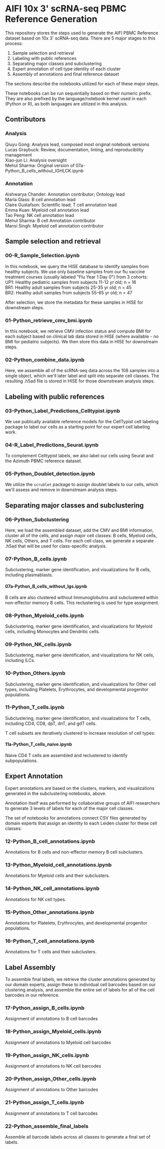 # AIFI 10x 3' scRNA-seq PBMC Reference Generation

This repository stores the steps used to generate the AIFI PBMC Reference dataset based on 10x 3' scRNA-seq data. There are 5 major stages to this process:  
1. Sample selection and retrieval
2. Labeling with public references
3. Separating major classes and subclustering
4. Expert annotation of cell type identity of each cluster
5. Assembly of annotations and final reference dataset

The sections describe the notebooks utilized for each of these major steps.

These notebooks can be run sequentially based on their numeric prefix. They are also prefixed by the language/notebook kernel used in each (Python or R), as both languages are utilized in this analysis.

## Contributors

### Analysis
Qiuyu Gong: Analysis lead, composed most original notebook versions  
Lucas Graybuck: Review, documentation, linting, and reproducibility management  
Xiao-jun Li: Analysis oversight  
Mehul Sharma: Original version of 07a-Python_B_cells_without_IGHLCK.ipynb

### Annotation
Aishwarya Chander: Annotation contributor; Ontology lead    
Marla Glass: B cell annotation lead  
Claire Gustafson: Scientific lead; T cell annotation lead  
Emma Kuan: Myeloid cell annotation lead  
Tao Peng: NK cell annotation lead  
Mehul Sharma: B cell Annotation contributor  
Mansi Singh: Myeloid cell annotation contributor  

## Sample selection and retrieval

### 00-R_Sample_Selection.ipynb
In this notebook, we query the HISE database to identify samples from healthy subjects. We use only baseline samples from our flu vaccine treatment courses (usually labeled "Flu Year 1 Day 0") from 3 cohorts:  
UP1: Healthy pediatric samples from subjects 11-12 yr old; n = 16  
BR1: Healthy adult samples from subjects 25-35 yr old; n = 45  
BR2: Healthy adult samples from subjects 55-65 yr old; n = 47

After selection, we store the metadata for these samples in HISE for downstream steps.

### 01-Python_retrieve_cmv_bmi.ipynb
In this notebook, we retrieve CMV infection status and compute BMI for each subject based on clinical lab data stored in HISE (where available - no BMI for pediatric subjects). We then store this data in HISE for downstream steps.

### 02-Python_combine_data.ipynb
Here, we assemble all of the scRNA-seq data across the 108 samples into a single object, which we'll later label and split into separate cell classes. The resulting .h5ad file is stored in HISE for those downstream analysis steps.

## Labeling with public references

### 03-Python_Label_Predictions_Celltypist.ipynb
We use publically available reference models for the CellTypist cell labeling package to label our cells as a starting point for our expert cell labeling work.

### 04-R_Label_Predictions_Seurat.ipynb
To complement Celltypist labels, we also label our cells using Seurat and the Azimuth PBMC reference dataset.

### 05-Python_Doublet_detection.ipynb
We utilize the `scrublet` package to assign doublet labels to our cells, which we'll assess and remove in downstream analysis steps.

## Separating major classes and subclustering

### 06-Python_Subclustering
Here, we load the assembled dataset, add the CMV and BMI information, cluster all of the cells, and assign major cell classes: B cells, Myeloid cells, NK cells, Others, and T cells. For each cell class, we generate a separate .h5ad that will be used for class-specific analysis.

### 07-Python_B_cells.ipynb
Subclustering, marker gene identification, and visualizations for B cells, including plasmablasts.

#### 07a-Python_B_cells_without_Igs.ipynb
B cells are also clustered without Immunoglobulins and subclustered within non-effector memory B cells. This reclustering is used for type assignment.

### 08-Python_Myeloid_cells.ipynb
Subclustering, marker gene identification, and visualizations for Myeloid cells, including Monocytes and Dendritic cells.

### 09-Python_NK_cells.ipynb
Subclustering, marker gene identification, and visualizations for NK cells, including ILCs.

### 10-Python_Others.ipynb
Subclustering, marker gene identification, and visualizations for Other cell types, including Platelets, Erythrocytes, and developmental progenitor populations.

### 11-Python_T_cells.ipynb
Subclustering, marker gene identification, and visualizations for T cells, including CD4, CD8, dpT, dnT, and gdT cells.

T cell subsets are iteratively clustered to increase resolution of cell types:

#### 11a-Python_T_cells_naive.ipynb
Naive CD4 T cells are assembled and reclustered to identify subpopulations.

## Expert Annotation

Expert annotations are based on the clusters, markers, and visualizations generated in the subclustering notebooks, above.

Annotation itself was performed by collaborative groups of AIFI researchers to generate 3 levels of labels for each of the major cell classes.

The set of notebooks for annotations connect CSV files generated by domain experts that assign an identity to each Leiden cluster for these cell classes:

### 12-Python_B_cell_annotations.ipynb
Annotations for B cells and non-effector memory B cell subclusters.

### 13-Python_Myeloid_cell_annotations.ipynb
Annotations for Myeloid cells and their subclusters.

### 14-Python_NK_cell_annotations.ipynb
Annotations for NK cell types.

### 15-Python_Other_annotations.ipynb
Annotations for Platelets, Erythrocytes, and developmental progenitor populations.

### 16-Python_T_cell_annotations.ipynb
Annotations for T cells and their subclusters.

## Label Assembly

To assemble final labels, we retrieve the cluster annotations generated by our domain experts, assign these to individual cell barcodes based on our clustering analysis, and assemble the entire set of labels for all of the cell barcodes in our reference.

### 17-Python_assign_B_cells.ipynb
Assignment of annotations to B cell barcodes

### 18-Python_assign_Myeloid_cells.ipynb
Assignment of annotations to Myeloid cell barcodes

### 19-Python_assign_NK_cells.ipynb
Assignment of annotations to NK cell barcodes

### 20-Python_assign_Other_cells.ipynb
Assignment of annotations to Other barcodes

### 21-Python_assign_T_cells.ipynb
Assignment of annotations to T cell barcodes

### 22-Python_assemble_final_labels
Assemble all barcode labels across all classes to generate a final set of labels.
